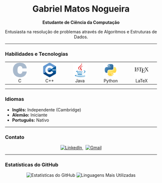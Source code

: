 <div align="center">
  <h1>Gabriel Matos Nogueira</h1>
  <p>
    <strong>Estudante de Ciência da Computação</strong>
  </p>
  <p>
    Entusiasta na resolução de problemas através de Algoritmos e Estruturas de Dados.
  </p>
</div>

---

### Habilidades e Tecnologias

<div align="center">
  <table>
    <tr>
      <td align="center" width="96">
        <a href="#--">
          <img src="https://raw.githubusercontent.com/devicons/devicon/master/icons/c/c-original.svg" width="48" height="48" alt="C" />
        </a>
        <br>C
      </td>
      <td align="center" width="96">
        <a href="#--">
          <img src="https://raw.githubusercontent.com/devicons/devicon/master/icons/cplusplus/cplusplus-original.svg" width="48" height="48" alt="C++" />
        </a>
        <br>C++
      </td>
      <td align="center" width="96">
        <a href="#--">
          <img src="https://raw.githubusercontent.com/devicons/devicon/master/icons/java/java-original.svg" width="48" height="48" alt="Java" />
        </a>
        <br>Java
      </td>
      <td align="center" width="96">
        <a href="#--">
          <img src="https://raw.githubusercontent.com/devicons/devicon/master/icons/python/python-original.svg" width="48" height="48" alt="Python" />
        </a>
        <br>Python
      </td>
      <td align="center" width="96">
        <a href="#--">
          <img src="https://raw.githubusercontent.com/devicons/devicon/master/icons/latex/latex-original.svg" width="48" height="48" alt="LaTeX" />
        </a>
        <br>LaTeX
      </td>
    </tr>
  </table>
</div>

---

### Idiomas

- **Inglês:** Independente (Cambridge)
- **Alemão:** Iniciante
- **Português:** Nativo

---

### Contato

<div align="center">
  <a href="https://linkedin.com/in/GabrielMatosNogueira" target="_blank">
    <img src="https://img.shields.io/badge/LinkedIn-0077B5?style=for-the-badge&logo=linkedin&logoColor=white" alt="LinkedIn"/>
  </a>
  &nbsp;
  <a href="mailto:gabrielmatosnogueirasr@gmail.com">
    <img src="https://img.shields.io/badge/Gmail-D14836?style=for-the-badge&logo=gmail&logoColor=white" alt="Gmail"/>
  </a>
</div>

---

### Estatísticas do GitHub

<div align="center">
  <img height="180em" src="https://github-readme-stats.vercel.app/api?username=GabrielMatosNogueira&show_icons=true&theme=github_dark&include_all_commits=true&count_private=true" alt="Estatísticas do GitHub"/>
  <img height="180em" src="https://github-readme-stats.vercel.app/api/top-langs/?username=GabrielMatosNogueira&layout=compact&langs_count=7&theme=github_dark" alt="Linguagens Mais Utilizadas"/>
</div>
